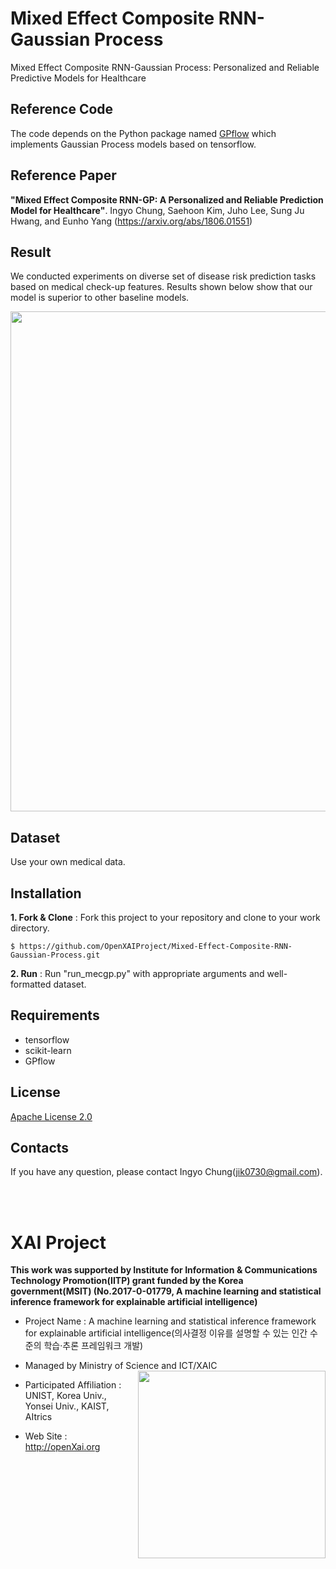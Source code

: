 Mixed Effect Composite RNN-Gaussian Process
==

Mixed Effect Composite RNN-Gaussian Process: Personalized and Reliable Predictive Models for Healthcare

## Reference Code 
The code depends on the Python package named [GPflow](https://github.com/GPflow/GPflow) which implements Gaussian Process models based on tensorflow.

## Reference Paper 
**"Mixed Effect Composite RNN-GP: A Personalized and Reliable Prediction Model for Healthcare"**. Ingyo Chung, Saehoon Kim, Juho Lee, Sung Ju Hwang, and Eunho Yang (https://arxiv.org/abs/1806.01551)

## Result  
We conducted experiments on diverse set of disease risk prediction tasks based on medical check-up features. Results shown below show that our model is superior to other baseline models.
<p align="center"> 
<img src="https://github.com/OpenXAIProject/Mixed-Effect-Composite-RNN-Gaussian-Process/result.png"  width="800">
</p>

## Dataset 
Use your own medical data.

## Installation

**1. Fork & Clone** : Fork this project to your repository and clone to your work directory.
 
 ``` $ https://github.com/OpenXAIProject/Mixed-Effect-Composite-RNN-Gaussian-Process.git ```
 
**2. Run** : Run "run_mecgp.py" with appropriate arguments and well-formatted dataset.

## Requirements 
+ tensorflow
+ scikit-learn
+ GPflow

## License
[Apache License 2.0](https://github.com/OpenXAIProject/Mixed-Effect-Composite-RNN-Gaussian-Process/blob/master/LICENSE "Apache")

## Contacts
If you have any question, please contact Ingyo Chung(jik0730@gmail.com).

<br /> 
<br />

# XAI Project 

**This work was supported by Institute for Information & Communications Technology Promotion(IITP) grant funded by the Korea government(MSIT) (No.2017-0-01779, A machine learning and statistical inference framework for explainable artificial intelligence)**

+ Project Name : A machine learning and statistical inference framework for explainable artificial intelligence(의사결정 이유를 설명할 수 있는 인간 수준의 학습·추론 프레임워크 개발)

+ Managed by Ministry of Science and ICT/XAIC <img align="right" src="http://xai.unist.ac.kr/static/img/logos/XAIC_logo.png" width=300px>

+ Participated Affiliation : UNIST, Korea Univ., Yonsei Univ., KAIST, AItrics  

+ Web Site : <http://openXai.org>
